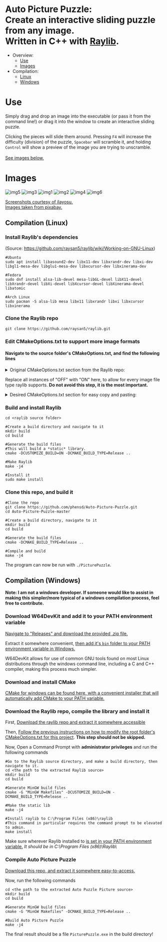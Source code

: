 # Auto Picture Puzzle: <br> Create an interactive sliding puzzle from any image. <br> Written in C++ with [Raylib](https://www.raylib.com/).

 
- Overview:
  - [Use](#use) 
  - [Images](#images)
- Compilation:  
  - [Linux](#compilation-linux)
  - [Windows](#compilation-windows)


# Use
Simply drag and drop an image into the executable (or pass it from the command line!) or drag it into the window to create an interactive sliding puzzle.

Clicking the pieces will slide them around. Pressing `F4` will increase the difficulty (division) of the puzzle, `Spacebar` will scramble it, and holding `Control` will show a preview of the image you are trying to unscramble. <br> <br>
[See images below.](#images)


# Images 

![img5](https://github.com/phensd/Auto-Picture-Puzzle/assets/67442165/98f73138-f083-439a-a1de-ecf200b56d06)
![img3](https://github.com/phensd/Auto-Picture-Puzzle/assets/67442165/69df4a65-33c8-4d16-b392-913c8542b63f)
![img1](https://github.com/phensd/Auto-Picture-Puzzle/assets/67442165/6c020759-cb4d-4df8-994e-92491ea28858)
![img2](https://github.com/phensd/Auto-Picture-Puzzle/assets/67442165/ea406437-c9d3-484a-af4f-8831cc29c265)
![img4](https://github.com/phensd/Auto-Picture-Puzzle/assets/67442165/ee9f366c-55d7-4b77-b10f-5e49549aec14)
![img6](https://github.com/phensd/Auto-Picture-Puzzle/assets/67442165/e9b69687-a1f8-4f29-bc8a-fd680de5bc39)



[Screenshots courtesy of ilayosu.](https://github.com/ilayosu) <br>
[Images taken from pixabay.](https://pixabay.com/service/license-summary/)




## Compilation (Linux)
### Install Raylib's dependencies
(Source: https://github.com/raysan5/raylib/wiki/Working-on-GNU-Linux)
```
#Ubuntu 
sudo apt install libasound2-dev libx11-dev libxrandr-dev libxi-dev libgl1-mesa-dev libglu1-mesa-dev libxcursor-dev libxinerama-dev

#Fedora
sudo dnf install alsa-lib-devel mesa-libGL-devel libX11-devel libXrandr-devel libXi-devel libXcursor-devel libXinerama-devel libatomic

#Arch Linux
sudo pacman -S alsa-lib mesa libx11 libxrandr libxi libxcursor libxinerama
```
### Clone the Raylib repo
```
git clone https://github.com/raysan5/raylib.git
```

### Edit CMakeOptions.txt to support more image formats
#### Navigate to the source folder's CMakeOptions.txt, and find the following lines

<details>
<summary> Original CMakeOptions.txt section from the Raylib repo: </summary> 
(Source: https://github.com/raysan5/raylib/blob/master/CMakeOptions.txt)
  
```
# rtextures.c
cmake_dependent_option(SUPPORT_IMAGE_EXPORT "Support image exporting to file" ON CUSTOMIZE_BUILD ON)
cmake_dependent_option(SUPPORT_IMAGE_GENERATION "Support procedural image generation functionality (gradient, spot, perlin-noise, cellular)" ON CUSTOMIZE_BUILD ON)
cmake_dependent_option(SUPPORT_IMAGE_MANIPULATION "Support multiple image editing functions to scale, adjust colors, flip, draw on images, crop... If not defined only three image editing functions supported: ImageFormat(), ImageAlphaMask(), ImageToPOT()" ON CUSTOMIZE_BUILD ON)
cmake_dependent_option(SUPPORT_FILEFORMAT_PNG "Support loading PNG as textures" ON CUSTOMIZE_BUILD ON)
cmake_dependent_option(SUPPORT_FILEFORMAT_DDS "Support loading DDS as textures" ON CUSTOMIZE_BUILD ON)
cmake_dependent_option(SUPPORT_FILEFORMAT_HDR "Support loading HDR as textures" ON CUSTOMIZE_BUILD ON)
cmake_dependent_option(SUPPORT_FILEFORMAT_PIC "Support loading PIC as textures" ${OFF} CUSTOMIZE_BUILD OFF)
cmake_dependent_option(SUPPORT_FILEFORMAT_PNM "Support loading PNM as textures" ${OFF} CUSTOMIZE_BUILD OFF)
cmake_dependent_option(SUPPORT_FILEFORMAT_KTX "Support loading KTX as textures" ${OFF} CUSTOMIZE_BUILD OFF)
cmake_dependent_option(SUPPORT_FILEFORMAT_ASTC "Support loading ASTC as textures" ${OFF} CUSTOMIZE_BUILD OFF)
cmake_dependent_option(SUPPORT_FILEFORMAT_BMP "Support loading BMP as textures" ${OFF} CUSTOMIZE_BUILD OFF)
cmake_dependent_option(SUPPORT_FILEFORMAT_TGA "Support loading TGA as textures" ${OFF} CUSTOMIZE_BUILD OFF)
cmake_dependent_option(SUPPORT_FILEFORMAT_JPG "Support loading JPG as textures" ${OFF} CUSTOMIZE_BUILD OFF)
cmake_dependent_option(SUPPORT_FILEFORMAT_GIF "Support loading GIF as textures" ON CUSTOMIZE_BUILD ON)
cmake_dependent_option(SUPPORT_FILEFORMAT_QOI "Support loading QOI as textures" ON CUSTOMIZE_BUILD ON)
cmake_dependent_option(SUPPORT_FILEFORMAT_PSD "Support loading PSD as textures" ${OFF} CUSTOMIZE_BUILD OFF)
cmake_dependent_option(SUPPORT_FILEFORMAT_PKM "Support loading PKM as textures" ${OFF} CUSTOMIZE_BUILD OFF)
cmake_dependent_option(SUPPORT_FILEFORMAT_PVR "Support loading PVR as textures" ${OFF} CUSTOMIZE_BUILD OFF)
cmake_dependent_option(SUPPORT_FILEFORMAT_SVG "Support loading SVG as textures" ${OFF} CUSTOMIZE_BUILD OFF)
```
</details>

Replace all instances of "OFF" with "ON" here, to allow for every image file type raylib supports. **Do not avoid this step, it is the most important.**

<details> 
<summary> Desired CMakeOptions.txt section for easy copy and pasting: </summary> 
  
```
# rtextures.c
cmake_dependent_option(SUPPORT_IMAGE_EXPORT "Support image exporting to file" ON CUSTOMIZE_BUILD ON)
cmake_dependent_option(SUPPORT_IMAGE_GENERATION "Support procedural image generation functionality (gradient, spot, perlin-noise, cellular)" ON CUSTOMIZE_BUILD ON)
cmake_dependent_option(SUPPORT_IMAGE_MANIPULATION "Support multiple image editing functions to scale, adjust colors, flip, draw on images, crop... If not defined only three image editing functions supported: ImageFormat(), ImageAlphaMask(), ImageToPOT()" ON CUSTOMIZE_BUILD ON)
cmake_dependent_option(SUPPORT_FILEFORMAT_PNG "Support loading PNG as textures" ON CUSTOMIZE_BUILD ON)
cmake_dependent_option(SUPPORT_FILEFORMAT_DDS "Support loading DDS as textures" ON CUSTOMIZE_BUILD ON)
cmake_dependent_option(SUPPORT_FILEFORMAT_HDR "Support loading HDR as textures" ON CUSTOMIZE_BUILD ON)
cmake_dependent_option(SUPPORT_FILEFORMAT_PIC "Support loading PIC as textures" ON CUSTOMIZE_BUILD ON)
cmake_dependent_option(SUPPORT_FILEFORMAT_PNM "Support loading PNM as textures" ON CUSTOMIZE_BUILD ON)
cmake_dependent_option(SUPPORT_FILEFORMAT_KTX "Support loading KTX as textures" ON CUSTOMIZE_BUILD ON)
cmake_dependent_option(SUPPORT_FILEFORMAT_ASTC "Support loading ASTC as textures" ON CUSTOMIZE_BUILD ON)
cmake_dependent_option(SUPPORT_FILEFORMAT_BMP "Support loading BMP as textures" ON CUSTOMIZE_BUILD ON)
cmake_dependent_option(SUPPORT_FILEFORMAT_TGA "Support loading TGA as textures" ON CUSTOMIZE_BUILD ON)
cmake_dependent_option(SUPPORT_FILEFORMAT_JPG "Support loading JPG as textures" ON CUSTOMIZE_BUILD ON)
cmake_dependent_option(SUPPORT_FILEFORMAT_GIF "Support loading GIF as textures" ON CUSTOMIZE_BUILD ON)
cmake_dependent_option(SUPPORT_FILEFORMAT_QOI "Support loading QOI as textures" ON CUSTOMIZE_BUILD ON)
cmake_dependent_option(SUPPORT_FILEFORMAT_PSD "Support loading PSD as textures" ON CUSTOMIZE_BUILD ON)
cmake_dependent_option(SUPPORT_FILEFORMAT_PKM "Support loading PKM as textures" ON CUSTOMIZE_BUILD ON)
cmake_dependent_option(SUPPORT_FILEFORMAT_PVR "Support loading PVR as textures" ON CUSTOMIZE_BUILD ON)
cmake_dependent_option(SUPPORT_FILEFORMAT_SVG "Support loading SVG as textures" ON CUSTOMIZE_BUILD ON)
```
</details>

### Build and install Raylib
```
cd <raylib source folder>

#Create a build directory and navigate to it
mkdir build
cd build

#Generate the build files
#This will build a *static* library.
cmake -DCUSTOMIZE_BUILD=ON -DCMAKE_BUILD_TYPE=Release ..

#Make Raylib
make -j4

#Install it
sudo make install
```

### Clone this repo, and build it
```
#Clone the repo
git clone https://github.com/phensd/Auto-Picture-Puzzle.git
cd Auto-Picture-Puzzle-master

#Create a build directory, navigate to it
mkdir build
cd build

#Generate the build files
cmake -DCMAKE_BUILD_TYPE=Release ..

#Compile and build
make -j4
```
The program can now be run with ``./PicturePuzzle``.



## Compilation (Windows)
**Note: I am not a windows developer. If someone would like to assist in making this simpler/more typical of a windows compilation process, feel free to contribute.**
### Download W64DevKit and add it to your PATH environment variable


[Navigate to "Releases" and download the provided .zip file.](https://github.com/skeeto/w64devkit)

Extract it somewhere convenient, [then add it's `bin` folder to your PATH environment variable in Windows.](https://www.mathworks.com/matlabcentral/answers/94933-how-do-i-edit-my-system-path-in-windows)

W64DevKit allows for use of common GNU tools found on most Linux distributions through the windows command line, including a C and C++ compiler, making this process much simpler.



### Download and install CMake
[CMake for windows can be found here, with a convenient installer that will automatically add CMake to your PATH variable.](https://cmake.org/download/)



### Download the Raylib repo, compile the library and install it

First, [Download the raylib repo and extract it somewhere accessible](https://github.com/raysan5/raylib)

Then, [Follow the previous instructions on how to modify the root folder's CMakeOptions.txt for this project](#edit-cmakeoptionstxt-to-support-more-image-formats). **This step should not be skipped.**

Now, Open a Command Prompt with **administrator privileges** and run the following commands
```
#Go to the Raylib source directory, and make a build directory, then navigate to it.
cd <the path to the extracted Raylib source>
mkdir build
cd build

#Generate MinGW build files
cmake -G "MinGW Makefiles" -DCUSTOMIZE_BUILD=ON -DCMAKE_BUILD_TYPE=Release ..

#Make the static lib
make -j4

#Install raylib to C:\Program Files (x86)\raylib
#This command in particular requires the command prompt to be elevated to admin.
make install
```
Make sure wherever Raylib installed to [is set in your PATH environment variable.](https://www.mathworks.com/matlabcentral/answers/94933-how-do-i-edit-my-system-path-in-windows) *It should be in C:\Program Files (x86)\Raylib\\*


### Compile Auto Picture Puzzle

[Download this repo, and extract it somewhere easy-to-access.](https://github.com/phensd/Auto-Picture-Puzzle/archive/refs/heads/master.zip)

Now, run the following commands
```
cd <the path to the extracted Auto Puzzle Picture source>
mkdir build
cd build

#Generate MinGW build files
cmake -G "MinGW Makefiles" -DCMAKE_BUILD_TYPE=Release ..

#Build Auto Picture Puzzle
make -j4
```
The final result should be a file `PicturePuzzle.exe` in the build directory!


